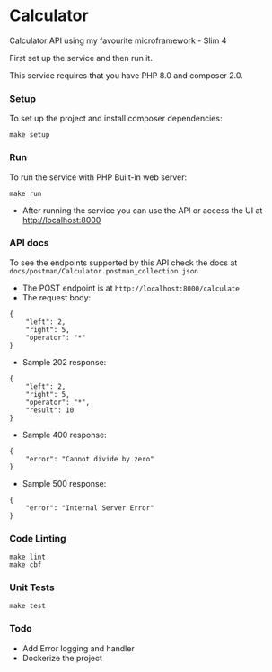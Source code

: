 # Calculator

Calculator API using my favourite microframework - Slim 4

First set up the service and then run it.

This service requires that you have PHP 8.0 and composer 2.0.

### Setup

To set up the project and install composer dependencies:

```
make setup
```

### Run

To run the service with PHP Built-in web server:

```
make run
```

* After running the service you can use the API or access the UI at [http://localhost:8000](http://localhost:8000)

### API docs

To see the endpoints supported by this API check the docs at `docs/postman/Calculator.postman_collection.json`

* The POST endpoint is at `http://localhost:8000/calculate`
* The request body:

```
{
    "left": 2,
    "right": 5,
    "operator": "*"
}
```

* Sample 202 response:
```
{
    "left": 2,
    "right": 5,
    "operator": "*",
    "result": 10
}
```

* Sample 400 response:
```
{
    "error": "Cannot divide by zero"
}
```

* Sample 500 response:
```
{
    "error": "Internal Server Error"
}
```

### Code Linting

```
make lint
make cbf
```

### Unit Tests

```
make test
```

### Todo

* Add Error logging and handler
* Dockerize the project
